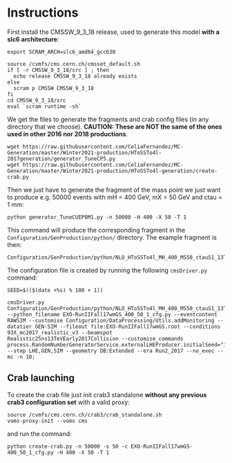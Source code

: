 # Instructions

First install the CMSSW_9_3_18 release, used to generate this model <strong>with a slc6 architecture</strong>:

```
export SCRAM_ARCH=slc6_amd64_gcc630

source /cvmfs/cms.cern.ch/cmsset_default.sh
if [ -r CMSSW_9_3_18/src ] ; then
  echo release CMSSW_9_3_18 already exists
else
  scram p CMSSW CMSSW_9_3_18
fi
cd CMSSW_9_3_18/src
eval `scram runtime -sh`

```

We get the files to generate the fragments and crab config files (in any directory that we choose). <strong>CAUTION: These are NOT the same of the ones used in other 2016 nor 2018 productions</strong>.
```
wget https://raw.githubusercontent.com/CeliaFernandez/MC-Generation/master/Winter2021-production/HToSSTo4l-2017generation/generator_TuneCP5.py
wget https://raw.githubusercontent.com/CeliaFernandez/MC-Generation/master/Winter2021-production/HToSSTo4l-generation/create-crab.py
```

Then we just have to generate the fragment of the mass point we just want to produce e.g. 50000 events with mH = 400 GeV, mX = 50 GeV and ctau = 1 mm:

```
python generator_TuneCUEP8M1.py -n 50000 -H 400 -X 50 -T 1
```

This command will produce the corresponding fragment in the ```Configuration/GenProduction/python/``` directory. The example fragment is then:

```
Configuration/GenProduction/python/NLO_HToSSTo4l_MH_400_MS50_ctauS1_13TeV.py
```


The configuration file is created by running the following ```cmsDriver.py``` command:

```
SEED=$(($(date +%s) % 100 + 1))

cmsDriver.py Configuration/GenProduction/python/NLO_HToSSTo4l_MH_400_MS50_ctauS1_13TeV.py --python_filename EXO-RunIIFall17wmGS_400_50_1_cfg.py --eventcontent RAWSIM --customise Configuration/DataProcessing/Utils.addMonitoring --datatier GEN-SIM --fileout file:EXO-RunIIFall17wmGS.root --conditions 93X_mc2017_realistic_v3 --beamspot Realistic25ns13TeVEarly2017Collision --customise_commands process.RandomNumberGeneratorService.externalLHEProducer.initialSeed="int(${SEED})" --step LHE,GEN,SIM --geometry DB:Extended --era Run2_2017 --no_exec --mc -n 10;
```

## Crab launching

To create the crab file just init crab3 standalone <strong>without any previous crab3 configuration set</strong> with a valid proxy:
```
source /cvmfs/cms.cern.ch/crab3/crab_standalone.sh
voms-proxy-init --voms cms
```

and run the command:

```
python create-crab.py -n 50000 -s 50 -c EXO-RunIIFall17wmGS-400_50_1_cfg.py -H 400 -X 50 -T 1
```


